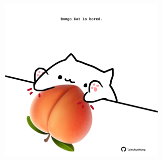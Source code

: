 <!-- built at 23/02/2025, 01:27:57 UTC -->
<p align="center">
  <img width="500" height="500" src="./ReadmeImage.svg">
</p>
